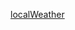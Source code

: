 [localWeather](https://user-images.githubusercontent.com/76184188/127556695-526d076d-7349-4121-8537-e64d101bb085.JPG)

